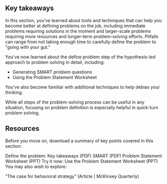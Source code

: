 ## Key takeaways

In this section, you’ve learned about tools and techniques that can help you become better at defining problems on the job, including immediate problems requiring solutions in the moment and larger-scale problems requiring more resources and longer-term problem-solving efforts. Pitfalls can range from not taking enough time to carefully define the problem to "going with your gut."

You've now learned about the define problem step of the hypothesis-led approach to problem solving in detail, including:

+ Generating SMART problem questions
+ Using the Problem Statement Worksheet

You've also become familiar with additional techniques to help debias your thinking.

While all steps of the problem-solving process can be useful in any situation, focusing on problem definition is especially helpful in quick-turn problem solving.

## Resources

Before you move on, download a summary of key points covered in this section:

Define the problem: Key takeaways (PDF)
SMART (PDF)
Problem Statement Worksheet (PPT)
Try it now: Use the Problem Statement Worksheet (PPT)
You may also wish to explore:

“The case for behavioral strategy” (Article | McKinsey Quarterly)
